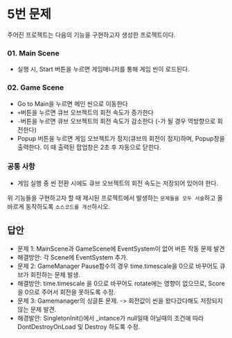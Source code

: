 # 5번 문제

주어진 프로젝트는 다음의 기능을 구현하고자 생성한 프로젝트이다.

### 01. Main Scene
- 실행 시, Start 버튼을 누르면 게임매니저를 통해 게임 씬이 로드된다.

### 02. Game Scene
- Go to Main을 누르면 메인 씬으로 이동한다
- `+`버튼을 누르면 큐브 오브젝트의 회전 속도가 증가한다
- `-`버튼을 누르면 큐브 오브젝트의 회전 속도가 감소한다 (-가 될 경우 역방향으로 회전한다)
- Popup 버튼을 누르면 게임 오브젝트가 정지(큐브의 회전이 정지)하며, Popup창을 출력한다. 이 때 출력된 팝업창은 2초 후 자동으로 닫힌다.

### 공통 사항
- 게임 실행 중 씬 전환 시에도 큐브 오브젝트의 회전 속도는 저장되어 있어야 한다.

위 기능들을 구현하고자 할 때
제시된 프로젝트에서 발생하는 `문제들을 모두 서술`하고 올바르게 동작하도록 `소스코드를 개선`하시오.

## 답안
- 문제 1: MainScene과 GameScene에 EventSystem이 없어 버튼 작동 문제 발견
- 해결방안: 각 Scene에 EventSystem 추가. 
- 문제 2: GameManager Pause함수의 경우 time.timescale을 0으로 바꾸어도 큐브가 회전하는 문제 발생.
- 해결방안: time.timescale 을 0으로 바꾸어도 rotate에는 영향이 없으므로, Score을 0으로 주어서 회전을 못하도록 수정.
- 문제 3: Gamemanager의 싱글톤 문제. -> 회전값이 씬을 왔다갔다해도 저장되지않는 문제 발견.
- 해경발안: SingletonInit()에서 _intance가 null일때 아닐때의 조건에 따라 DontDestroyOnLoad 및 Destroy 하도록 수정.